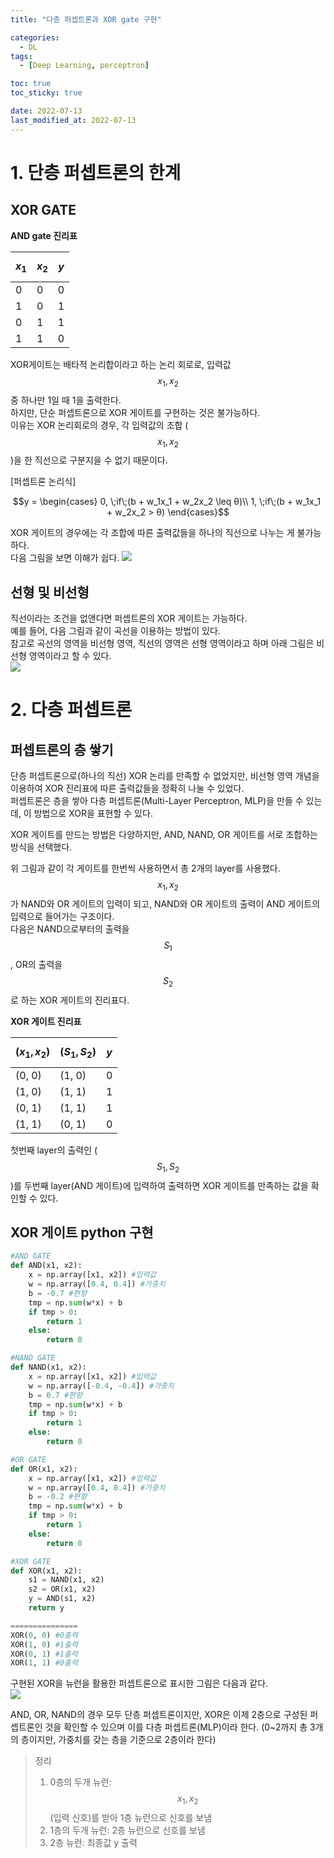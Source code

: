 ```yaml
---
title: "다층 퍼셉트론과 XOR gate 구현"

categories:
  - DL
tags:
  - [Deep Learning, perceptron]

toc: true
toc_sticky: true

date: 2022-07-13
last_modified_at: 2022-07-13
---
```


# 1. 단층 퍼셉트론의 한계

## XOR GATE

**AND gate 진리표**

|$$x_1$$  |$$x_2$$  |$$y$$  |
|----|----|----|
| 0 | 0 | 0 |
| 1 | 0 | 1 |
| 0 | 1 | 1 |
| 1 | 1 | 0 |

XOR게이트는 배타적 논리합이라고 하는 논리 회로로, 입력값 $$x_1, x_2$$ 중 하나만 1일 때 1을 출력한다.  
하지만, 단순 퍼셉트론으로 XOR 게이트를 구현하는 것은 불가능하다.  
이유는 XOR 논리회로의 경우, 각 입력값의 조합 ($$x_1, x_2$$)을 한 직선으로 구분지을 수 없기 때문이다.

[퍼셉트론 논리식]

$$y = \begin{cases}
0, \;if\;​(b + w_1​x_1​ + w_2​x_2 \leq θ)\\ 
1, \;if\;(b + w_1​x_1 ​+ w_2​x_2​ > θ)
\end{cases}$$

XOR 게이트의 경우에는 각 조합에 따른 출력값들을 하나의 직선으로 나누는 게 불가능하다.  
다음 그림을 보면 이해가 쉽다.
![](https://velog.velcdn.com/images/citizenyves/post/9594d7df-ad9f-47d0-9ee5-7646ad8e9834/image.png)

## 선형 및 비선형
직선이라는 조건을 없앤다면 퍼셉트론의 XOR 게이트는 가능하다.  
예를 들어, 다음 그림과 같이 곡선을 이용하는 방법이 있다.  
참고로 곡선의 영역을 비선형 영역, 직선의 영역은 선형 영역이라고 하며 아래 그림은 비선형 영역이라고 할 수 있다.  
![](https://velog.velcdn.com/images/citizenyves/post/befaf149-5583-417e-acdc-a3e80687576b/image.png)

# 2. 다층 퍼셉트론

## 퍼셉트론의 층 쌓기

단층 퍼셉트론으로(하나의 직선) XOR 논리를 만족할 수 없었지만, 비선형 영역 개념을 이용하여 XOR 진리표에 따른 출력값들을 정확히 나눌 수 있었다.  
퍼셉트론은 층을 쌓아 다층 퍼셉트론(Multi-Layer Perceptron, MLP)을 만들 수 있는데, 이 방법으로 XOR을 표현할 수 있다.  

XOR 게이트를 만드는 방법은 다양하지만, AND, NAND, OR 게이트를 서로 조합하는 방식을 선택했다.  


위 그림과 같이 각 게이트를 한번씩 사용하면서 총 2개의 layer를 사용했다.  
$$x_1, x_2$$가 NAND와 OR 게이트의 입력이 되고, NAND와 OR 게이트의 출력이 AND 게이트의 입력으로 들어가는 구조이다.  
다음은 NAND으로부터의 출력을 $$S_1$$, OR의 출력을 $$S_2$$​로 하는 XOR 게이트의 진리표다.  

**XOR 게이트 진리표**

|$$(x_1, x_2)$$  |$$(S_1, S_2)$$  |$$y$$  |
|----|----|----|
| (0, 0) | (1, 0) | 0 |
| (1, 0) | (1, 1) | 1 |
| (0, 1) | (1, 1) | 1 |
| (1, 1) | (0, 1) | 0 |


첫번째 layer의 출력인 ($$S_1, S_2$$)를 두번째 layer(AND 게이트)에 입력하여 출력하면 XOR 게이트를 만족하는 값을 확인할 수 있다.  

## XOR 게이트 python 구현

```python
#AND GATE
def AND(x1, x2):
    x = np.array([x1, x2]) #입력값
    w = np.array([0.4, 0.4]) #가중치
    b = -0.7 #편향
    tmp = np.sum(w*x) + b
    if tmp > 0:
        return 1
    else:
        return 0

#NAND GATE
def NAND(x1, x2):
    x = np.array([x1, x2]) #입력값
    w = np.array([-0.4, -0.4]) #가중치
    b = 0.7 #편향
    tmp = np.sum(w*x) + b
    if tmp > 0:
        return 1
    else:
        return 0

#OR GATE
def OR(x1, x2):
    x = np.array([x1, x2]) #입력값
    w = np.array([0.4, 0.4]) #가중치
    b = -0.2 #편향
    tmp = np.sum(w*x) + b
    if tmp > 0:
        return 1
    else:
        return 0

#XOR GATE
def XOR(x1, x2):
    s1 = NAND(x1, x2)
    s2 = OR(x1, x2)
    y = AND(s1, x2)
    return y

===============   
XOR(0, 0) #0출력
XOR(1, 0) #1출력
XOR(0, 1) #1출력
XOR(1, 1) #0출력
```

구현된 XOR을 뉴런을 활용한 퍼셉트론으로 표시한 그림은 다음과 같다.  
![](https://velog.velcdn.com/images/citizenyves/post/209b81fe-121e-43ea-a0f6-fd7e6698631b/image.png)

AND, OR, NAND의 경우 모두 단층 퍼셉트론이지만, XOR은 이제 2층으로 구성된 퍼셉트론인 것을 확인할 수 있으며 이를 다층 퍼셉트론(MLP)이라 한다. (0~2까지 총 3개의 층이지만, 가중치를 갖는 층을 기준으로 2층이라 한다)

> 정리  
> 1) 0층의 두개 뉴런: $$x_1, x_2$$(입력 신호)를 받아 1층 뉴런으로 신호를 보냄  
> 2) 1층의 두개 뉴런: 2층 뉴런으로 신호를 보냄  
> 3) 2층 뉴런: 최종값 y 출력